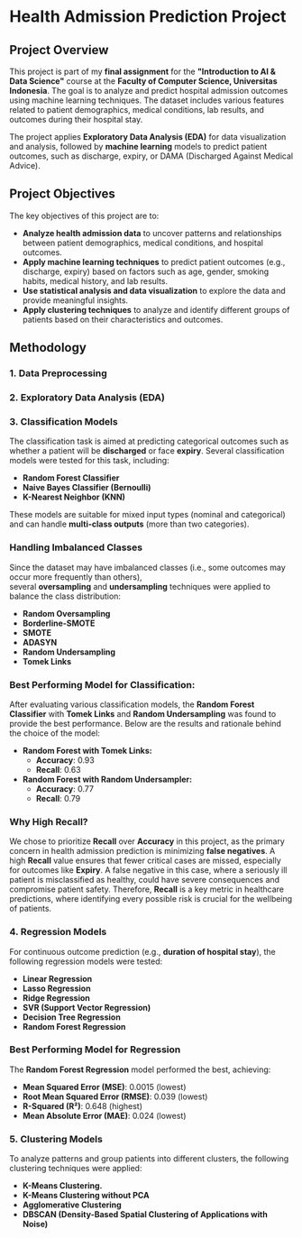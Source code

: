 # Health Admission Prediction Project

## **Project Overview**

This project is part of my **final assignment** for the **"Introduction to AI & Data Science"** course at the **Faculty of Computer Science, Universitas Indonesia**. The goal is to analyze and predict hospital admission outcomes using machine learning techniques. The dataset includes various features related to patient demographics, medical conditions, lab results, and outcomes during their hospital stay.

The project applies **Exploratory Data Analysis (EDA)** for data visualization and analysis, followed by **machine learning** models to predict patient outcomes, such as discharge, expiry, or DAMA (Discharged Against Medical Advice).

## **Project Objectives**

The key objectives of this project are to:

- **Analyze health admission data** to uncover patterns and relationships between patient demographics, medical conditions, and hospital outcomes.
- **Apply machine learning techniques** to predict patient outcomes (e.g., discharge, expiry) based on factors such as age, gender, smoking habits, medical history, and lab results.
- **Use statistical analysis and data visualization** to explore the data and provide meaningful insights.
- **Apply clustering techniques** to analyze and identify different groups of patients based on their characteristics and outcomes.

## **Methodology**

### 1. **Data Preprocessing**

### 2. **Exploratory Data Analysis (EDA)**

### 3. **Classification Models**

The classification task is aimed at predicting categorical outcomes such as whether a patient will be **discharged** or face **expiry**. Several classification models were tested for this task, including:

- **Random Forest Classifier**
- **Naive Bayes Classifier (Bernoulli)**
- **K-Nearest Neighbor (KNN)**

These models are suitable for mixed input types (nominal and categorical) and can handle **multi-class outputs** (more than two categories).

### **Handling Imbalanced Classes**

Since the dataset may have imbalanced classes (i.e., some outcomes may occur more frequently than others), several **oversampling** and **undersampling** techniques were applied to balance the class distribution:

- **Random Oversampling**
- **Borderline-SMOTE**
- **SMOTE**
- **ADASYN**
- **Random Undersampling**
- **Tomek Links**

### **Best Performing Model for Classification:**

After evaluating various classification models, the **Random Forest Classifier** with **Tomek Links** and **Random Undersampling** was found to provide the best performance. Below are the results and rationale behind the choice of the model:

- **Random Forest with Tomek Links:**
    - **Accuracy**: 0.93
    - **Recall**: 0.63
- **Random Forest with Random Undersampler:**
    - **Accuracy**: 0.77
    - **Recall**: 0.79

### **Why High Recall?**

We chose to prioritize **Recall** over **Accuracy** in this project, as the primary concern in health admission prediction is minimizing **false negatives**. A high **Recall** value ensures that fewer critical cases are missed, especially for outcomes like **Expiry**. A false negative in this case, where a seriously ill patient is misclassified as healthy, could have severe consequences and compromise patient safety. Therefore, **Recall** is a key metric in healthcare predictions, where identifying every possible risk is crucial for the wellbeing of patients.

### 4. **Regression Models**

For continuous outcome prediction (e.g., **duration of hospital stay**), the following regression models were tested:

- **Linear Regression**
- **Lasso Regression**
- **Ridge Regression**
- **SVR (Support Vector Regression)**
- **Decision Tree Regression**
- **Random Forest Regression**

### **Best Performing Model for Regression**

The **Random Forest Regression** model performed the best, achieving:

- **Mean Squared Error (MSE)**: 0.0015 (lowest)
- **Root Mean Squared Error (RMSE)**: 0.039 (lowest)
- **R-Squared (R²)**: 0.648 (highest)
- **Mean Absolute Error (MAE)**: 0.024 (lowest)

### 5. **Clustering Models**

To analyze patterns and group patients into different clusters, the following clustering techniques were applied:

- **K-Means Clustering.**
- **K-Means Clustering without PCA**
- **Agglomerative Clustering**
- **DBSCAN (Density-Based Spatial Clustering of Applications with Noise)**
